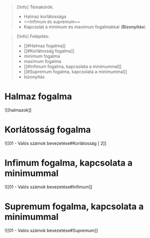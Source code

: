> [!info] Témakörök:
> - Halmaz korlátossága
> - ==Infimum és supremum==
> - Kapcsolat a minimum és maximum fogalmakkal (**Bizonyítás**)

> [!info] Felépítés:
> - [[#Halmaz fogalma]]
> - [[#Korlátosság fogalma]]
> - minimum fogalma
> - maximum fogalma
> - [[#Infimum fogalma, kapcsolata a minimummal]]
> - [[#Supremum fogalma, kapcsolata a minimummal]]
> - bizonyítás

# Halmaz fogalma
![[halmazok]]
# Korlátosság fogalma
![[01 - Valós számok bevezetése#Korlátosság [ 2]]
# Infimum fogalma, kapcsolata a minimummal
![[01 - Valós számok bevezetése#Infimum]]
# Supremum fogalma, kapcsolata a minimummal
![[01 - Valós számok bevezetése#Supremum]]